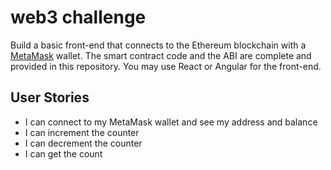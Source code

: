 # web3 challenge
Build a basic front-end that connects to the Ethereum blockchain with a [MetaMask](https://metamask.io/) wallet. The smart contract code and the ABI are complete and provided in this repository. You may use React or Angular for the front-end. 

## User Stories
- I can connect to my MetaMask wallet and see my address and balance
- I can increment the counter
- I can decrement the counter
- I can get the count